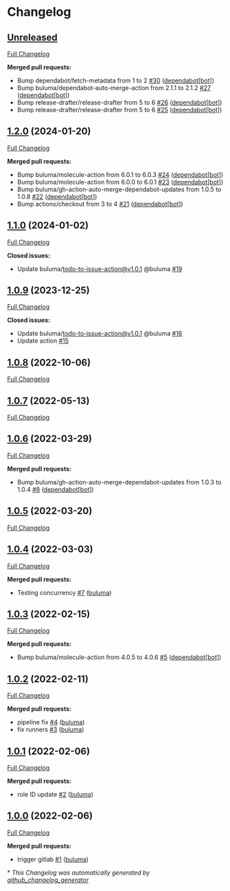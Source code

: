 # Changelog

## [Unreleased](https://github.com/buluma/ansible-role-postgres/tree/HEAD)

[Full Changelog](https://github.com/buluma/ansible-role-postgres/compare/1.2.0...HEAD)

**Merged pull requests:**

- Bump dependabot/fetch-metadata from 1 to 2 [\#30](https://github.com/buluma/ansible-role-postgres/pull/30) ([dependabot[bot]](https://github.com/apps/dependabot))
- Bump buluma/dependabot-auto-merge-action from 2.1.1 to 2.1.2 [\#27](https://github.com/buluma/ansible-role-postgres/pull/27) ([dependabot[bot]](https://github.com/apps/dependabot))
- Bump release-drafter/release-drafter from 5 to 6 [\#26](https://github.com/buluma/ansible-role-postgres/pull/26) ([dependabot[bot]](https://github.com/apps/dependabot))
- Bump release-drafter/release-drafter from 5 to 6 [\#25](https://github.com/buluma/ansible-role-postgres/pull/25) ([dependabot[bot]](https://github.com/apps/dependabot))

## [1.2.0](https://github.com/buluma/ansible-role-postgres/tree/1.2.0) (2024-01-20)

[Full Changelog](https://github.com/buluma/ansible-role-postgres/compare/1.1.0...1.2.0)

**Merged pull requests:**

- Bump buluma/molecule-action from 6.0.1 to 6.0.3 [\#24](https://github.com/buluma/ansible-role-postgres/pull/24) ([dependabot[bot]](https://github.com/apps/dependabot))
- Bump buluma/molecule-action from 6.0.0 to 6.0.1 [\#23](https://github.com/buluma/ansible-role-postgres/pull/23) ([dependabot[bot]](https://github.com/apps/dependabot))
- Bump buluma/gh-action-auto-merge-dependabot-updates from 1.0.5 to 1.0.8 [\#22](https://github.com/buluma/ansible-role-postgres/pull/22) ([dependabot[bot]](https://github.com/apps/dependabot))
- Bump actions/checkout from 3 to 4 [\#21](https://github.com/buluma/ansible-role-postgres/pull/21) ([dependabot[bot]](https://github.com/apps/dependabot))

## [1.1.0](https://github.com/buluma/ansible-role-postgres/tree/1.1.0) (2024-01-02)

[Full Changelog](https://github.com/buluma/ansible-role-postgres/compare/1.0.9...1.1.0)

**Closed issues:**

- Update buluma/todo-to-issue-action@v1.0.1 @buluma [\#19](https://github.com/buluma/ansible-role-postgres/issues/19)

## [1.0.9](https://github.com/buluma/ansible-role-postgres/tree/1.0.9) (2023-12-25)

[Full Changelog](https://github.com/buluma/ansible-role-postgres/compare/1.0.8...1.0.9)

**Closed issues:**

- Update buluma/todo-to-issue-action@v1.0.1 @buluma [\#16](https://github.com/buluma/ansible-role-postgres/issues/16)
- Update action [\#15](https://github.com/buluma/ansible-role-postgres/issues/15)

## [1.0.8](https://github.com/buluma/ansible-role-postgres/tree/1.0.8) (2022-10-06)

[Full Changelog](https://github.com/buluma/ansible-role-postgres/compare/1.0.7...1.0.8)

## [1.0.7](https://github.com/buluma/ansible-role-postgres/tree/1.0.7) (2022-05-13)

[Full Changelog](https://github.com/buluma/ansible-role-postgres/compare/1.0.6...1.0.7)

## [1.0.6](https://github.com/buluma/ansible-role-postgres/tree/1.0.6) (2022-03-29)

[Full Changelog](https://github.com/buluma/ansible-role-postgres/compare/1.0.5...1.0.6)

**Merged pull requests:**

- Bump buluma/gh-action-auto-merge-dependabot-updates from 1.0.3 to 1.0.4 [\#8](https://github.com/buluma/ansible-role-postgres/pull/8) ([dependabot[bot]](https://github.com/apps/dependabot))

## [1.0.5](https://github.com/buluma/ansible-role-postgres/tree/1.0.5) (2022-03-20)

[Full Changelog](https://github.com/buluma/ansible-role-postgres/compare/1.0.4...1.0.5)

## [1.0.4](https://github.com/buluma/ansible-role-postgres/tree/1.0.4) (2022-03-03)

[Full Changelog](https://github.com/buluma/ansible-role-postgres/compare/1.0.3...1.0.4)

**Merged pull requests:**

- Testing concurrency [\#7](https://github.com/buluma/ansible-role-postgres/pull/7) ([buluma](https://github.com/buluma))

## [1.0.3](https://github.com/buluma/ansible-role-postgres/tree/1.0.3) (2022-02-15)

[Full Changelog](https://github.com/buluma/ansible-role-postgres/compare/1.0.2...1.0.3)

**Merged pull requests:**

- Bump buluma/molecule-action from 4.0.5 to 4.0.6 [\#5](https://github.com/buluma/ansible-role-postgres/pull/5) ([dependabot[bot]](https://github.com/apps/dependabot))

## [1.0.2](https://github.com/buluma/ansible-role-postgres/tree/1.0.2) (2022-02-11)

[Full Changelog](https://github.com/buluma/ansible-role-postgres/compare/1.0.1...1.0.2)

**Merged pull requests:**

- pipeline fix [\#4](https://github.com/buluma/ansible-role-postgres/pull/4) ([buluma](https://github.com/buluma))
- fix runners [\#3](https://github.com/buluma/ansible-role-postgres/pull/3) ([buluma](https://github.com/buluma))

## [1.0.1](https://github.com/buluma/ansible-role-postgres/tree/1.0.1) (2022-02-06)

[Full Changelog](https://github.com/buluma/ansible-role-postgres/compare/1.0.0...1.0.1)

**Merged pull requests:**

- role ID update [\#2](https://github.com/buluma/ansible-role-postgres/pull/2) ([buluma](https://github.com/buluma))

## [1.0.0](https://github.com/buluma/ansible-role-postgres/tree/1.0.0) (2022-02-06)

[Full Changelog](https://github.com/buluma/ansible-role-postgres/compare/9b39ae17422b03c200398ce621ea792a96efecd5...1.0.0)

**Merged pull requests:**

- trigger gitlab [\#1](https://github.com/buluma/ansible-role-postgres/pull/1) ([buluma](https://github.com/buluma))



\* *This Changelog was automatically generated by [github_changelog_generator](https://github.com/github-changelog-generator/github-changelog-generator)*
